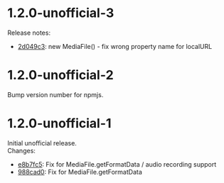 # 1.2.0-unofficial-3

Release notes:

 *  [2d049c3](https://github.com/TanaseButcaru/cordova-plugin-media-capture-unofficial/commit/2d049c34373167463d637baa6bc5c2f1065466e8): new MediaFile() - fix wrong property name for localURL 


# 1.2.0-unofficial-2

Bump version number for npmjs.


# 1.2.0-unofficial-1

Initial unofficial release.  
Changes:

 *  [e8b7fc5](https://github.com/TanaseButcaru/cordova-plugin-media-capture/commit/e8b7fc5e6f5c4d4077646847999daaccba6f852d): Fix for MediaFile.getFormatData / audio recording support 
 *  [988cad0](https://github.com/TanaseButcaru/cordova-plugin-media-capture/commit/988cad058e14ec8518902d52baae447409aaa20e): Fix for MediaFile.getFormatData
